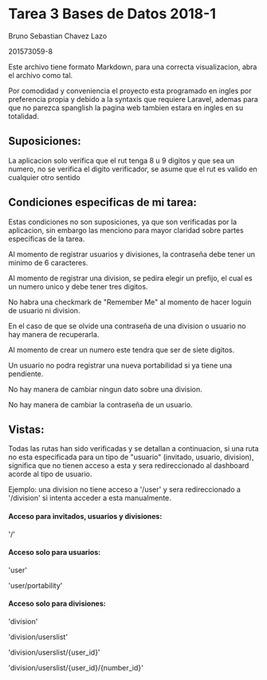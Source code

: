 # Tarea 3 Bases de Datos 2018-1

Bruno Sebastian Chavez Lazo

201573059-8

Este archivo tiene formato Markdown, 
para una correcta visualizacion, 
abra el archivo como tal.

Por comodidad y conveniencia el proyecto esta 
programado en ingles por preferencia propia y 
debido a la syntaxis que requiere Laravel,
ademas para que no parezca spanglish 
la pagina web tambien estara en ingles en su totalidad.

## Suposiciones:

La aplicacion solo verifica que el rut tenga 8 u 9 digitos 
y que sea un numero, no se verifica el digito verificador,
se asume que el rut es valido en cualquier otro sentido

## Condiciones especificas de mi tarea:
Estas condiciones no son suposiciones, 
ya que son verificadas por la aplicacion, 
sin embargo las menciono para mayor claridad
sobre partes especificas de la tarea.

Al momento de registrar usuarios y divisiones,
la contraseña debe tener un minimo de 6 caracteres.

Al momento de registrar una division, 
se pedira elegir un prefijo, 
el cual es un numero unico y debe tener tres digitos.

No habra una checkmark de "Remember Me" 
al momento de hacer loguin de usuario ni division.

En el caso de que se olvide una contraseña 
de una division o usuario no hay manera de recuperarla.

Al momento de crear un numero este 
tendra que ser de siete digitos.

Un usuario no podra registrar una nueva 
portabilidad si ya tiene una pendiente.

No hay manera de cambiar ningun dato sobre una division.

No hay manera de cambiar la contraseña de un usuario.

## Vistas:
Todas las rutas han sido verificadas y se detallan 
a continuacion, si una ruta no esta especificada 
para un tipo de "usuario" (invitado, usuario, division), 
significa que no tienen acceso 
a esta y sera redireccionado 
al dashboard acorde al tipo de usuario.

Ejemplo: una division no tiene acceso a '/user'
y sera redireccionado a '/division' 
si intenta acceder a esta manualmente.

#### Acceso para invitados, usuarios y divisiones:

'/'

#### Acceso solo para usuarios:

'user'

'user/portability'

#### Acceso solo para divisiones:

'division'

'division/userslist'

'division/userslist/{user_id}'

'division/userslist/{user_id}/{number_id}'
